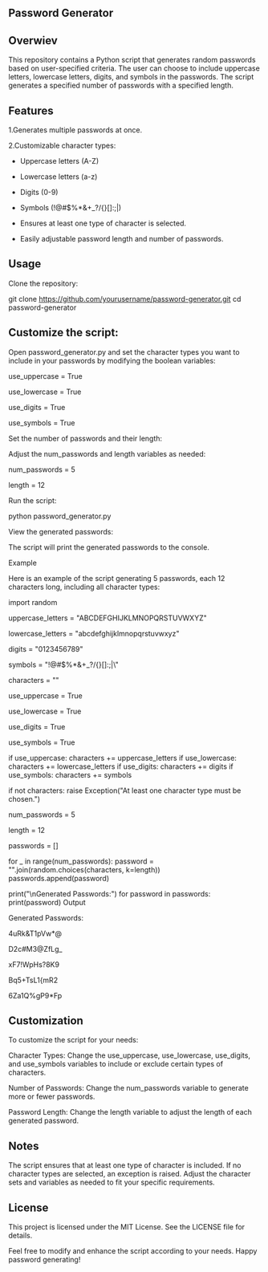 Password Generator
-------------------------------

Overwiev
--------------------------------
This repository contains a Python script that generates random passwords based on user-specified criteria. The user can choose to include uppercase letters, lowercase letters, digits, and symbols in the passwords. The script generates a specified number of passwords with a specified length.

Features
------------------------------------
1.Generates multiple passwords at once.

2.Customizable character types:

* Uppercase letters (A-Z)

* Lowercase letters (a-z)

* Digits (0-9)

* Symbols (!@#$%*&+_?/{}[]:;|\)

* Ensures at least one type of character is selected.

* Easily adjustable password length and number of passwords.

Usage
---------------------------
Clone the repository:

git clone https://github.com/yourusername/password-generator.git
cd password-generator


Customize the script:
----------------------------------

Open password_generator.py and set the character types you want to include in your passwords by modifying the boolean variables:

use_uppercase = True

use_lowercase = True

use_digits = True

use_symbols = True

Set the number of passwords and their length:

Adjust the num_passwords and length variables as needed:

num_passwords = 5

length = 12

Run the script:

python password_generator.py

View the generated passwords:

The script will print the generated passwords to the console.

Example

Here is an example of the script generating 5 passwords, each 12 characters long, including all character types:

import random

uppercase_letters = "ABCDEFGHIJKLMNOPQRSTUVWXYZ"

lowercase_letters = "abcdefghijklmnopqrstuvwxyz"

digits = "0123456789"

symbols = "!@#$%*&+_?/{}[]:;|\\"

characters = ""

use_uppercase = True

use_lowercase = True

use_digits = True

use_symbols = True

if use_uppercase:
    characters += uppercase_letters
if use_lowercase:
    characters += lowercase_letters
if use_digits:
    characters += digits
if use_symbols:
    characters += symbols

if not characters:
    raise Exception("At least one character type must be chosen.")

num_passwords = 5

length = 12

passwords = []

for _ in range(num_passwords):
    password = "".join(random.choices(characters, k=length))
    passwords.append(password)

print("\nGenerated Passwords:")
for password in passwords:
    print(password)
Output

Generated Passwords:

4uRk&T1pVw*@

D2c#M3@ZfLg_

xF7!WpHs?8K9

Bq5+TsL1{mR2

6Za1Q%gP9*Fp

Customization
-------------------------------
To customize the script for your needs:

Character Types: Change the use_uppercase, use_lowercase, use_digits, and use_symbols variables to include or exclude certain types of characters.

Number of Passwords: Change the num_passwords variable to generate more or fewer passwords.

Password Length: Change the length variable to adjust the length of each generated password.

Notes
----------------------------------
The script ensures that at least one type of character is included. If no character types are selected, an exception is raised.
Adjust the character sets and variables as needed to fit your specific requirements.

License
-------------------------------
This project is licensed under the MIT License. See the LICENSE file for details.

Feel free to modify and enhance the script according to your needs. Happy password generating!

